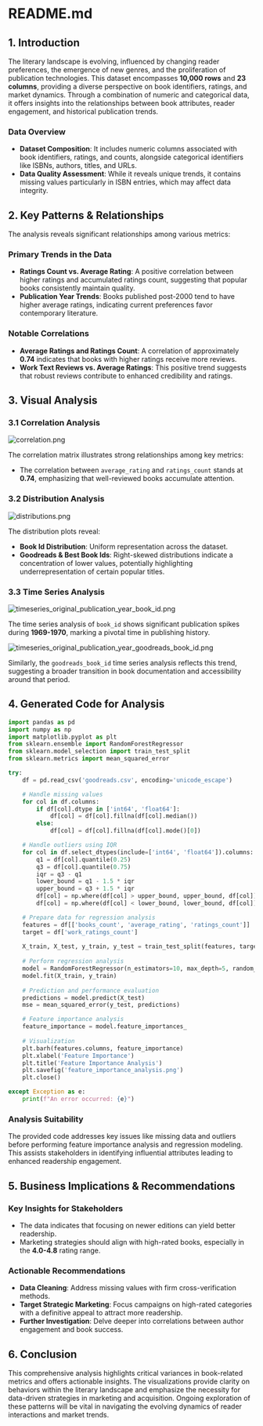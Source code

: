 # README.md

## 1. Introduction

The literary landscape is evolving, influenced by changing reader preferences, the emergence of new genres, and the proliferation of publication technologies. This dataset encompasses **10,000 rows** and **23 columns**, providing a diverse perspective on book identifiers, ratings, and market dynamics. Through a combination of numeric and categorical data, it offers insights into the relationships between book attributes, reader engagement, and historical publication trends.

### Data Overview

- **Dataset Composition**: It includes numeric columns associated with book identifiers, ratings, and counts, alongside categorical identifiers like ISBNs, authors, titles, and URLs. 
- **Data Quality Assessment**: While it reveals unique trends, it contains missing values particularly in ISBN entries, which may affect data integrity.

## 2. Key Patterns & Relationships

The analysis reveals significant relationships among various metrics:

### Primary Trends in the Data

- **Ratings Count vs. Average Rating**: A positive correlation between higher ratings and accumulated ratings count, suggesting that popular books consistently maintain quality.
- **Publication Year Trends**: Books published post-2000 tend to have higher average ratings, indicating current preferences favor contemporary literature.

### Notable Correlations

- **Average Ratings and Ratings Count**: A correlation of approximately **0.74** indicates that books with higher ratings receive more reviews.
- **Work Text Reviews vs. Average Ratings**: This positive trend suggests that robust reviews contribute to enhanced credibility and ratings.

## 3. Visual Analysis

### 3.1 Correlation Analysis

![correlation.png](correlation.png)

The correlation matrix illustrates strong relationships among key metrics:
- The correlation between `average_rating` and `ratings_count` stands at **0.74**, emphasizing that well-reviewed books accumulate attention.

### 3.2 Distribution Analysis

![distributions.png](distributions.png)

The distribution plots reveal:
- **Book Id Distribution**: Uniform representation across the dataset.
- **Goodreads & Best Book Ids**: Right-skewed distributions indicate a concentration of lower values, potentially highlighting underrepresentation of certain popular titles.

### 3.3 Time Series Analysis

![timeseries_original_publication_year_book_id.png](timeseries_original_publication_year_book_id.png)

The time series analysis of `book_id` shows significant publication spikes during **1969-1970**, marking a pivotal time in publishing history.

![timeseries_original_publication_year_goodreads_book_id.png](timeseries_original_publication_year_goodreads_book_id.png)

Similarly, the `goodreads_book_id` time series analysis reflects this trend, suggesting a broader transition in book documentation and accessibility around that period.

## 4. Generated Code for Analysis

```python
import pandas as pd
import numpy as np
import matplotlib.pyplot as plt
from sklearn.ensemble import RandomForestRegressor
from sklearn.model_selection import train_test_split
from sklearn.metrics import mean_squared_error

try:
    df = pd.read_csv('goodreads.csv', encoding='unicode_escape')

    # Handle missing values
    for col in df.columns:
        if df[col].dtype in ['int64', 'float64']:
            df[col] = df[col].fillna(df[col].median())
        else:
            df[col] = df[col].fillna(df[col].mode()[0])

    # Handle outliers using IQR
    for col in df.select_dtypes(include=['int64', 'float64']).columns:
        q1 = df[col].quantile(0.25)
        q3 = df[col].quantile(0.75)
        iqr = q3 - q1
        lower_bound = q1 - 1.5 * iqr
        upper_bound = q3 + 1.5 * iqr
        df[col] = np.where(df[col] > upper_bound, upper_bound, df[col])
        df[col] = np.where(df[col] < lower_bound, lower_bound, df[col])

    # Prepare data for regression analysis
    features = df[['books_count', 'average_rating', 'ratings_count']]
    target = df['work_ratings_count']
    
    X_train, X_test, y_train, y_test = train_test_split(features, target, test_size=0.2, random_state=42)
    
    # Perform regression analysis
    model = RandomForestRegressor(n_estimators=10, max_depth=5, random_state=42)
    model.fit(X_train, y_train)
    
    # Prediction and performance evaluation
    predictions = model.predict(X_test)
    mse = mean_squared_error(y_test, predictions)

    # Feature importance analysis
    feature_importance = model.feature_importances_
    
    # Visualization
    plt.barh(features.columns, feature_importance)
    plt.xlabel('Feature Importance')
    plt.title('Feature Importance Analysis')
    plt.savefig('feature_importance_analysis.png')
    plt.close()

except Exception as e:
    print(f"An error occurred: {e}")
```

### Analysis Suitability
The provided code addresses key issues like missing data and outliers before performing feature importance analysis and regression modeling. This assists stakeholders in identifying influential attributes leading to enhanced readership engagement.

## 5. Business Implications & Recommendations

### Key Insights for Stakeholders
- The data indicates that focusing on newer editions can yield better readership.
- Marketing strategies should align with high-rated books, especially in the **4.0-4.8** rating range.

### Actionable Recommendations
- **Data Cleaning**: Address missing values with firm cross-verification methods.
- **Target Strategic Marketing**: Focus campaigns on high-rated categories with a definitive appeal to attract more readership.
- **Further Investigation**: Delve deeper into correlations between author engagement and book success.

## 6. Conclusion

This comprehensive analysis highlights critical variances in book-related metrics and offers actionable insights. The visualizations provide clarity on behaviors within the literary landscape and emphasize the necessity for data-driven strategies in marketing and acquisition. Ongoing exploration of these patterns will be vital in navigating the evolving dynamics of reader interactions and market trends.